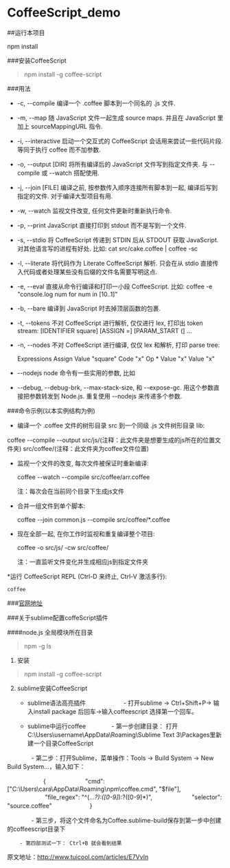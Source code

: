 # CoffeeScript_demo

##运行本项目

npm install


###安装CoffeeScript
> npm install -g coffee-script

###用法

- -c, --compile	编译一个 .coffee 脚本到一个同名的 .js 文件.
- -m, --map	随 JavaScript 文件一起生成 source maps. 并且在 JavaScript 里加上 sourceMappingURL 指令.
- -i, --interactive	启动一个交互式的 CoffeeScript 会话用来尝试一些代码片段. 等同于执行 coffee 而不加参数.
- -o, --output [DIR]	将所有编译后的 JavaScript 文件写到指定文件夹. 与 --compile 或 --watch 搭配使用.
- -j, --join [FILE]	编译之前, 按参数传入顺序连接所有脚本到一起, 编译后写到指定的文件. 对于编译大型项目有用.
- -w, --watch	监视文件改变, 任何文件更新时重新执行命令.
- -p, --print	JavaScript 直接打印到 stdout 而不是写到一个文件.
- -s, --stdio	将 CoffeeScript 传递到 STDIN 后从 STDOUT 获取 JavaScript. 对其他语言写的进程有好处. 比如:
cat src/cake.coffee | coffee -sc
- -l, --literate	将代码作为 Literate CoffeeScript 解析. 只会在从 stdio 直接传入代码或者处理某些没有后缀的文件名需要写明这点.
- -e, --eval	直接从命令行编译和打印一小段 CoffeeScript. 比如:
coffee -e "console.log num for num in [10..1]"
- -b, --bare	编译到 JavaScript 时去掉顶层函数的包裹.
- -t, --tokens	不对 CoffeeScript 进行解析, 仅仅进行 lex, 打印出 token stream: [IDENTIFIER square] [ASSIGN =] [PARAM_START (] ...
- -n, --nodes	不对 CoffeeScript 进行编译, 仅仅 lex 和解析, 打印 parse tree:

  Expressions
     Assign
      Value "square"
      Code "x"
        Op *
          Value "x"
          Value "x"
          
- --nodejs	node 命令有一些实用的参数, 比如
- --debug, --debug-brk, --max-stack-size, 和 --expose-gc. 用这个参数直接把参数转发到 Node.js. 重复使用 --nodejs 来传递多个参数.


###命令示例(以本实例结构为例)
* 编译一个 .coffee 文件的树形目录 src 到一个同级  .js 文件树形目录 lib:

coffee --compile --output src/js/(注释：此文件夹是想要生成的js所在的位置文件夹) src/coffee/(注释：此文件夹为coffee文件位置)

* 监视一个文件的改变, 每次文件被保证时重新编译:

	coffee --watch --compile src/coffee/arr.coffee

	注：每次会在当前同个目录下生成js文件

* 合并一组文件到单个脚本:

	coffee --join common.js --compile src/coffee/*.coffee

* 现在全部一起, 在你工作时监视和重复编译整个项目:

	coffee -o src/js/ -cw src/coffee/

	注：一直监听文件变化并生成相应js到指定文件夹

*运行 CoffeeScript REPL (Ctrl-D 来终止, Ctrl-V 激活多行):

	coffee

###[官网地址](http://coffee-script.org/#top)


###关于sublime配置coffeScript插件

####node.js 全局模块所在目录
> npm -g ls

1. 安装

> npm install -g coffee-script

2. sublime安装CoffeeScript

	* sublime语法高亮插件　　
　　　　- 打开sublime -> Ctrl+Shift+P-> 输入install package 后回车->输入coffeescript 选择第一个回车。

	* sublime中运行coffee
　　　　- 第一步创建目录： 打开 C:\Users\username\AppData\Roaming\Sublime Text 3\Packages里新建一个目录CoffeeScript

　　　　- 第二步：打开Sublime，菜单操作：Tools -> Build System -> New Build System…，输入如下：

　　　　　　{
　　　　　　	"cmd": ["C:\\Users\\cara\\AppData\\Roaming\\npm\\coffee.cmd", "$file"],
　　　　　　	"file_regex": "^(...*?):([0-9]*):?([0-9]*)",
　　　　　　	"selector": "source.coffee"
　　　　　　}

　　　　- 第三步，将这个文件命名为Coffee.sublime-build保存到第一步中创建的coffeescript目录下

 		- 第四部测试一下： Ctrl+B 就会看到结果
 

 
 

原文地址：http://www.tuicool.com/articles/E7VvIn